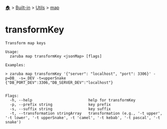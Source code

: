 <!--startTocHeader-->
[🏠](../../../README.md) > [Built-in](../../README.md) > [Utils](../README.md) > [map](README.md)
# transformKey
<!--endTocHeader-->

```
Transform map keys

Usage:
  zaruba map transformKey <jsonMap> [flags]

Examples:

> zaruba map transformKey '{"server": "localhost", "port": 3306}' -p=DB_ -s=_DEV -t=upperSnake
{"DB_PORT_DEV":3306,"DB_SERVER_DEV":"localhost"}


Flags:
  -h, --help                         help for transformKey
  -p, --prefix string                key prefix
  -s, --suffix string                key suffix
  -t, --transformation stringArray   transformation (e.g., '-t upper', '-t lower', '-t upperSnake', -t 'camel', '-t kebab', '-t pascal', '-t snake')

```

<!--startTocSubtopic-->

<!--endTocSubtopic-->